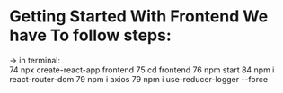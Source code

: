# Getting Started With Frontend We have To follow steps:

-> in terminal:
<br/>
   74  npx create-react-app frontend
   75  cd frontend
   76  npm start
   84  npm i react-router-dom
   79  npm i axios
   79  npm i use-reducer-logger --force